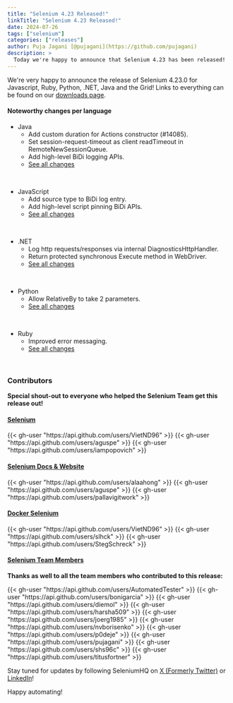```yaml
---
title: "Selenium 4.23 Released!"
linkTitle: "Selenium 4.23 Released!"
date: 2024-07-26
tags: ["selenium"]
categories: ["releases"]
author: Puja Jagani [@pujagani](https://github.com/pujagani)
description: >
  Today we're happy to announce that Selenium 4.23 has been released!
---
```


We're very happy to announce the release of Selenium 4.23.0 for 
Javascript, Ruby, Python, .NET, Java and the Grid!
Links to everything can be found on our [downloads page][downloads].

#### Noteworthy changes per language

  * Java 
    * Add custom duration for Actions constructor (#14085).
    * Set session-request-timeout as client readTimeout in RemoteNewSessionQueue.
    * Add high-level BiDi logging APIs.
    * [See all changes](https://github.com/SeleniumHQ/selenium/blob/trunk/java/CHANGELOG)

  <br>
  
  * JavaScript
    * Add source type to BiDi log entry.
    * Add high-level script pinning BiDi APIs.
    * [See all changes](https://github.com/SeleniumHQ/selenium/blob/trunk/javascript/node/selenium-webdriver/CHANGES.md)
  
  <br>
  
  * .NET
    * Log http requests/responses via internal DiagnosticsHttpHandler.
    * Return protected synchronous Execute method in WebDriver.
    * [See all changes](https://github.com/SeleniumHQ/selenium/blob/trunk/dotnet/CHANGELOG)

  <br>
  
  * Python
    * Allow RelativeBy to take 2 parameters.
    * [See all changes](https://github.com/SeleniumHQ/selenium/blob/trunk/py/CHANGES)

  <br>
  
  * Ruby
    * Improved error messaging.
    * [See all changes](https://github.com/SeleniumHQ/selenium/blob/trunk/rb/CHANGES)


  <br>


### Contributors

**Special shout-out to everyone who helped the Selenium Team get this release out!**

#### [Selenium](https://github.com/SeleniumHQ/selenium)

<div class="d-flex justify-content-center">
  <div class="col-11 p-4 bg-transparent">
    <div class="row justify-content-center">
{{< gh-user "https://api.github.com/users/VietND96" >}}
{{< gh-user "https://api.github.com/users/aguspe" >}}
{{< gh-user "https://api.github.com/users/iampopovich" >}}
    </div>
  </div>
</div>


#### [Selenium Docs & Website](https://github.com/SeleniumHQ/seleniumhq.github.io)

<div class="row justify-content-center">
  <div class="col-11 p-4 bg-transparent">
    <div class="row justify-content-center">
{{< gh-user "https://api.github.com/users/alaahong" >}}
{{< gh-user "https://api.github.com/users/aguspe" >}}
{{< gh-user "https://api.github.com/users/pallavigitwork" >}}
    </div>
  </div>
</div>

#### [Docker Selenium](https://github.com/SeleniumHQ/docker-selenium)

<div class="row justify-content-center">
  <div class="col-11 p-4 bg-transparent">
    <div class="row justify-content-center">
{{< gh-user "https://api.github.com/users/VietND96" >}}
{{< gh-user "https://api.github.com/users/slhck" >}}
{{< gh-user "https://api.github.com/users/StegSchreck" >}}
    </div>
  </div>
</div>

#### [Selenium Team Members][team]

**Thanks as well to all the team members who contributed to this release:**

<div class="row justify-content-center">
  <div class="col-11 p-4 bg-transparent">
    <div class="row justify-content-center">
{{< gh-user "https://api.github.com/users/AutomatedTester" >}}
{{< gh-user "https://api.github.com/users/bonigarcia" >}}
{{< gh-user "https://api.github.com/users/diemol" >}}
{{< gh-user "https://api.github.com/users/harsha509" >}}
{{< gh-user "https://api.github.com/users/joerg1985" >}}
{{< gh-user "https://api.github.com/users/nvborisenko" >}}
{{< gh-user "https://api.github.com/users/p0deje" >}}
{{< gh-user "https://api.github.com/users/pujagani" >}}
{{< gh-user "https://api.github.com/users/shs96c" >}}
{{< gh-user "https://api.github.com/users/titusfortner" >}}
    </div>
  </div>
</div>

Stay tuned for updates by following SeleniumHQ on [X (Formerly Twitter)](https://twitter.com/seleniumhq) or [LinkedIn](https://www.linkedin.com/company/selenium/)!

Happy automating!

[downloads]: /downloads
[bindings]: /downloads#bindings
[team]: /project/structure
[BiDi]: https://github.com/w3c/webdriver-bidi
